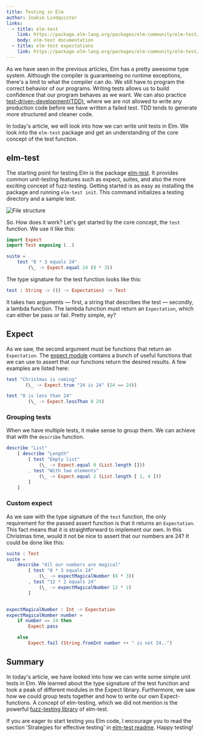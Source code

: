 ```yaml
---
title: Testing in Elm
author: Joakim Lindquister
links:
  - title: elm-test
    link: https://package.elm-lang.org/packages/elm-community/elm-test/latest/
    body: elm-test documentation
  - title: elm-test expectations
    link: https://package.elm-lang.org/packages/elm-community/elm-test/latest/Expect
---
```


As we have seen in the previous articles, Elm has a pretty awesome type system. Although the compiler is guaranteeing no runtime exceptions, there's a limit to what the compiler can do. We still have to program the correct behavior of our programs. Writing tests allows us to build confidence that our program behaves as we want. We can also practice [test-driven-development(TDD)](https://en.wikipedia.org/wiki/Test-driven_development), where we are not allowed to write any production code before we have written a failed test. TDD tends to generate more structured and cleaner code.

In today's article, we will look into how we can write unit tests in Elm. We look into the `elm-test` package and get an understanding of the core concept of the test function.

## elm-test

The starting point for testing Elm is the package [elm-test](https://package.elm-lang.org/packages/elm-community/elm-test/latest/). It provides common unit-testing features such as expect, suites, and also the more exciting concept of fuzz-testing. Getting started is as easy as installing the package and running `elm-test init`. This command initializes a testing directory and a sample test.

![File structure](https://i.imgur.com/9podnIZ.png)

So. How does it work? Let's get started by the core concept, the `test` function. We use it like this:

```elm
import Expect
import Test exposing (..)

suite =
    test "8 * 3 equals 24"
        (\_ -> Expect.equal 24 (8 * 3))
```

The type signature for the test function looks like this:

```elm
test : String -> (() -> Expectation) -> Test
```

It takes two arguments — first, a string that describes the test — secondly, a lambda function. The lambda function must return an `Expectation`, which can either be pass or fail. Pretty simple, ey?

## Expect

As we saw, the second argument must be functions that return an `Expectation`. The [expect module](https://package.elm-lang.org/packages/elm-community/elm-test/latest/Expect) contains a bunch of useful functions that we can use to assert that our functions return the desired results. A few examples are listed here:

```elm
test "Christmas is coming"
       (\_ -> Expect.true "24 is 24" (24 == 24))

```

```elm
test "0 is less than 24"
        (\_ -> Expect.lessThan 0 24)
```

### Grouping tests

When we have multiple tests, it make sense to group them. We can achieve that with the `describe` function.

```elm
describe "List"
    [ describe "Length"
        [ test "Empty list"
            (\_ -> Expect.equal 0 (List.length []))
        , test "With two elements"
            (\_ -> Expect.equal 2 (List.length [ 1, 4 ]))
        ]
    ]
```

### Custom expect

As we saw with the type signature of the `test` function, the only requirement for the passed assert function is that it returns an `Expectation`. This fact means that it is straightforward to implement our own. In this Christmas time, would it not be nice to assert that our numbers are 24? It could be done like this:

```elm
suite : Test
suite =
    describe "All our numbers are magical"
        [ test "8 * 3 equals 24"
            (\_ -> expectMagicalNumber (8 * 3))
        , test "12 * 2 equals 24"
            (\_ -> expectMagicalNumber 12 * 2)
        ]


expectMagicalNumber : Int -> Expectation
expectMagicalNumber number =
    if number == 24 then
        Expect.pass

    else
        Expect.fail (String.fromInt number ++ " is not 24..")

```

## Summary

In today's article, we have looked into how we can write some simple unit tests in Elm. We learned about the type signature of the test function and took a peak of different modules in the Expect library. Furthermore, we saw how we could group tests together and how to write our own Expect-functions. A concept of elm-testing, which we did not mention is the powerful [fuzz-testing library](https://package.elm-lang.org/packages/elm-community/elm-test/latest/Fuzz) of elm-test.

If you are eager to start testing you Elm code, I encourage you to read the section 'Strategies for effective testing' in [elm-test readme](https://package.elm-lang.org/packages/elm-community/elm-test/4.2.0/). Happy testing!
